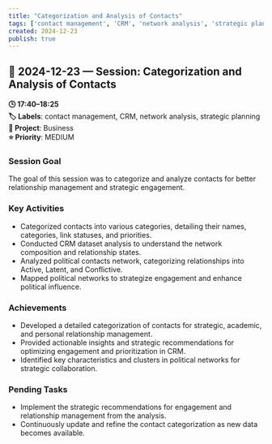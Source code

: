 ```yaml
---
title: "Categorization and Analysis of Contacts"
tags: ['contact management', 'CRM', 'network analysis', 'strategic planning']
created: 2024-12-23
publish: true
---
```


## 📅 2024-12-23 — Session: Categorization and Analysis of Contacts

**🕒 17:40–18:25**  
**🏷️ Labels**: contact management, CRM, network analysis, strategic planning  
**📂 Project**: Business  
**⭐ Priority**: MEDIUM  


### Session Goal
The goal of this session was to categorize and analyze contacts for better relationship management and strategic engagement.

### Key Activities
- Categorized contacts into various categories, detailing their names, categories, link statuses, and priorities.
- Conducted CRM dataset analysis to understand the network composition and relationship states.
- Analyzed political contacts network, categorizing relationships into Active, Latent, and Conflictive.
- Mapped political networks to strategize engagement and enhance political influence.

### Achievements
- Developed a detailed categorization of contacts for strategic, academic, and personal relationship management.
- Provided actionable insights and strategic recommendations for optimizing engagement and prioritization in CRM.
- Identified key characteristics and clusters in political networks for strategic collaboration.

### Pending Tasks
- Implement the strategic recommendations for engagement and relationship management from the analysis.
- Continuously update and refine the contact categorization as new data becomes available.
